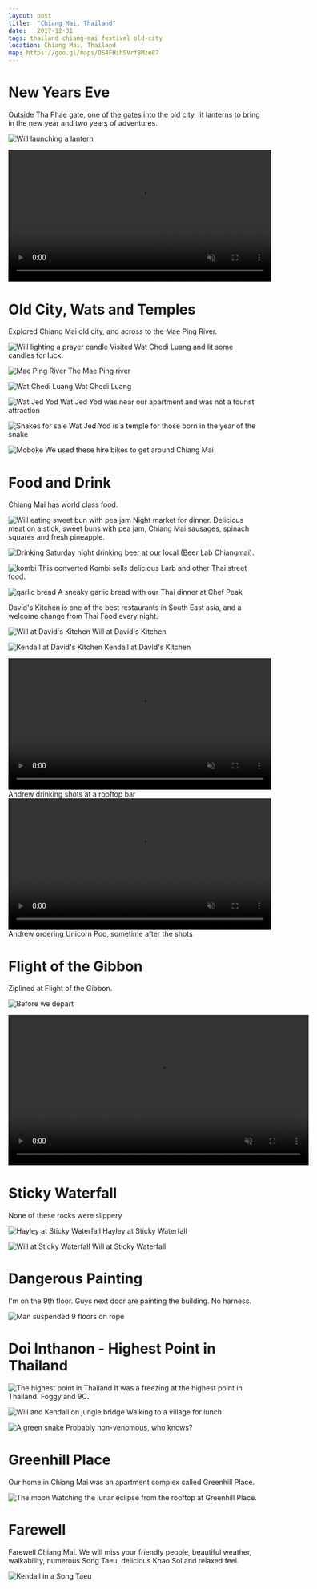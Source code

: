 ```yaml
---
layout: post
title:  "Chiang Mai, Thailand"
date:   2017-12-31
tags: thailand chiang-mai festival old-city
location: Chiang Mai, Thailand
map: https://goo.gl/maps/DS4FHihSVrf8Mze87
---
```



New Years Eve
=============
Outside Tha Phae gate, one of the gates into the old city,
lit lanterns to bring in the new year and two years of adventures.

![Will launching a lantern](/photos/chiang-mai/will-lantern.jpg)

<video controls muted="true" width="525" src="/photos/chiang-mai/lanterns.mov">
</video>

Old City, Wats and Temples
=============================
Explored Chiang Mai old city, and across to the Mae Ping River.

![Will lighting a prayer candle](/photos/chiang-mai/will-candle.jpg)
Visited Wat Chedi Luang and lit some candles for luck.

![Mae Ping River](/photos/chiang-mai/mae-ping.jpg)
The Mae Ping river

![Wat Chedi Luang](/photos/chiang-mai/wat.jpg)
Wat Chedi Luang

![Wat Jed Yod](/photos/chiang-mai/wat-jed-yod.jpg)
Wat Jed Yod was near our apartment and was not a tourist attraction

![Snakes for sale](/photos/chiang-mai/snakes.jpg)
Wat Jed Yod is a temple for those born in the year of the snake

![Moboke](/photos/chiang-mai/mobike.jpg)
We used these hire bikes to get around Chiang Mai

Food and Drink
==============
Chiang Mai has world class food.

![Will eating sweet bun with pea jam](/photos/chiang-mai/night-market.jpg)
Night market for dinner. Delicious meat on a stick, sweet buns with pea jam,
Chiang Mai sausages, spinach squares and fresh pineapple.

![Drinking](/photos/chiang-mai/beer.jpg)
Saturday night drinking beer at our local (Beer Lab Chiangmai).

![kombi](/photos/chiang-mai/kombi.jpg)
This converted Kombi sells delicious Larb and other Thai street food.

![garlic bread](/photos/chiang-mai/garlic-bread.jpg)
A sneaky garlic bread with our Thai dinner at Chef Peak

David's Kitchen is one of the best restaurants in South East asia,
and a welcome change from Thai Food every night.

![Will at David's Kitchen](/photos/chiang-mai/davids-kitchen-will.jpg)
Will at David's Kitchen

![Kendall at David's Kitchen](/photos/chiang-mai/davids-kitchen-kendall.jpg)
Kendall at David's Kitchen

<video controls muted="true" width="525" src="/photos/chiang-mai/shots.mov">
</video>
Andrew drinking shots at a rooftop bar

<video controls muted="true" width="525" src="/photos/chiang-mai/unicorn-poo.mov">
</video>
Andrew ordering Unicorn Poo, sometime after the shots

Flight of the Gibbon
====================
Ziplined at Flight of the Gibbon.

![Before we depart](/photos/chiang-mai/gibbon.jpg)

<video controls muted="true" width="600" src="/photos/chiang-mai/will-gibbon.mov">
</video>

Sticky Waterfall
================
None of these rocks were slippery

![Hayley at Sticky Waterfall](/photos/chiang-mai/hayley-sticky-waterfall.jpg)
Hayley at Sticky Waterfall

![Will at Sticky Waterfall](/photos/chiang-mai/will-sticky-waterfall.jpg)
Will at Sticky Waterfall

Dangerous Painting
==================
I'm on the 9th floor. Guys next door are painting the building. No harness.

![Man suspended 9 floors on rope](/photos/chiang-mai/painter.jpg)

Doi Inthanon - Highest Point in Thailand
========================================
![The highest point in Thailand](/photos/chiang-mai/top-of-thailand.jpg)
It was a freezing at the highest point in Thailand.  Foggy and 9C.

![Will and Kendall on jungle bridge](/photos/chiang-mai/jungle-bridge.jpg)
Walking to a village for lunch.

![A green snake](/photos/chiang-mai/green-snake.jpg)
Probably non-venomous, who knows?

Greenhill Place
===============
Our home in Chiang Mai was an apartment complex called Greenhill Place.

![The moon](/photos/chiang-mai/moon.jpg)
Watching the lunar eclipse from the rooftop at Greenhill Place.

Farewell
========
Farewell Chiang Mai. We will miss your friendly people, beautiful weather,
walkability, numerous Song Taeu, delicious Khao Soi and relaxed feel.

![Kendall in a Song Taeu](/photos/chiang-mai/farewell.jpg)

